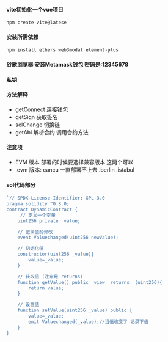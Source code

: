 #### vite初始化一个vue项目
`npm create vite@latese`

#### 安装所需依赖
`npm install ethers web3modal element-plus`

#### 谷歌浏览器 安装Metamask钱包 密码是:12345678

#### 私钥 

#### 方法解释
 - getConnect 连接钱包
 - getSign 获取签名
 - selChange 切换链
 - getAbi 解析合约 调用合约方法

#### 注意项
- EVM 版本 部署的时候要选择兼容版本  这两个可以 
- .evm 版本: cancu 一直部署不上去
    .berlin
    .istabul

#### sol代码部分
``` javascript
`// SPDX-License-Identifier: GPL-3.0
pragma solidity ^0.8.0;
contract DynamicContract {
     // 定义一个变量
    uint256 private  value;

    // 记录值的修改
    event Valuechanged(uint256 newValue);

    // 初始化值
    constructor(uint256 _value){
        value=_value;
    }

    // 获取值 (注意是 returns)
    function getValue() public  view  returns  (uint256){
        return value;
    } 

    // 设置值
    function setValue(uint256 _value) public {
        value=_value;
        emit Valuechanged(_value);//当值改变了 记录下值
    }
}
```